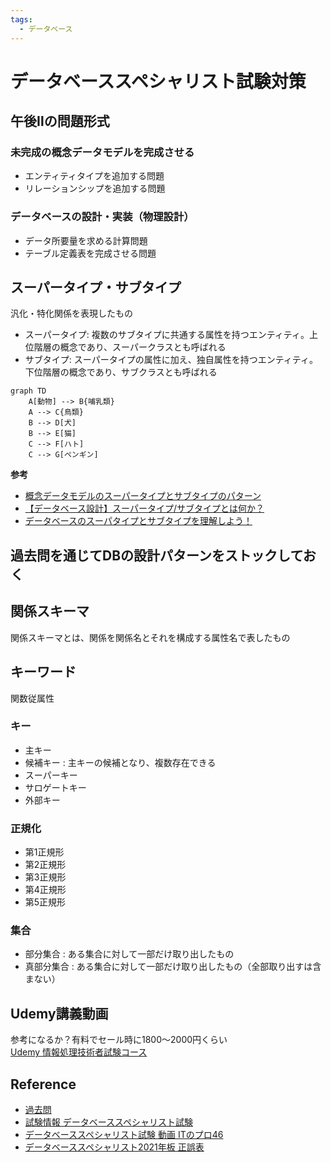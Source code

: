 ```yaml
---
tags:  
  - データベース
---
```


# データベーススペシャリスト試験対策

## 午後Ⅱの問題形式

### 未完成の概念データモデルを完成させる
- エンティティタイプを追加する問題
- リレーションシップを追加する問題


### データベースの設計・実装（物理設計）
- データ所要量を求める計算問題
- テーブル定義表を完成させる問題


## スーパータイプ・サブタイプ
汎化・特化関係を表現したもの

- スーパータイプ: 複数のサブタイプに共通する属性を持つエンティティ。上位階層の概念であり、スーパークラスとも呼ばれる
- サブタイプ: スーパータイプの属性に加え、独自属性を持つエンティティ。下位階層の概念であり、サブクラスとも呼ばれる

```mermaid
graph TD
    A[動物] --> B{哺乳類}
    A --> C{鳥類}
    B --> D[犬]
    B --> E[猫]
    C --> F[ハト]
    C --> G[ペンギン]
```

**参考**
- [概念データモデルのスーパータイプとサブタイプのパターン](https://taityo-diary.hatenablog.jp/entry/2020/07/21/071553)
- [【データベース設計】スーパータイプ/サブタイプとは何か？](https://qiita.com/tomo0x03a/items/94d8bbac526335fa8ec3)
- [データベースのスーパタイプとサブタイプを理解しよう！](https://itmanabi.com/db-supertype-subtype/)


## 過去問を通じてDBの設計パターンをストックしておく


## 関係スキーマ
関係スキーマとは、関係を関係名とそれを構成する属性名で表したもの

## キーワード
関数従属性


### キー
- 主キー
- 候補キー : 主キーの候補となり、複数存在できる
- スーパーキー
- サロゲートキー
- 外部キー

### 正規化
- 第1正規形
- 第2正規形
- 第3正規形
- 第4正規形
- 第5正規形

### 集合
- 部分集合 : ある集合に対して一部だけ取り出したもの
- 真部分集合 : ある集合に対して一部だけ取り出したもの（全部取り出すは含まない）



## Udemy講義動画
参考になるか？有料でセール時に1800～2000円くらい<br />
[Udemy 情報処理技術者試験コース](https://www.udemy.com/topic/information-technology-engineers-exam/)

## Reference
- [過去問](https://www.ipa.go.jp/shiken/mondai-kaiotu/index.html)
- [試験情報 データベーススペシャリスト試験](https://www.ipa.go.jp/shiken/kubun/db.html)
- [データベーススペシャリスト試験 動画 ITのプロ46](https://www.youtube.com/watch?v=Muuhtm8vQkY&list=PL53uwBjWE-t4PAa6xdjUZVn-XOQHc6JXn)
- [データベーススペシャリスト2021年板 正誤表](https://www.shoeisha.co.jp/book/detail/9784798167770)